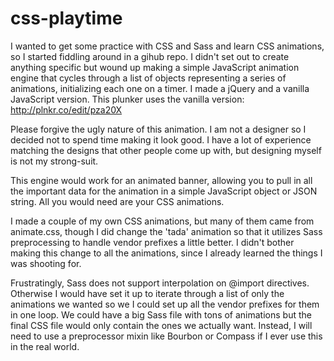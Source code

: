 css-playtime
============

I wanted to get some practice with CSS and Sass and learn CSS animations, so I started fiddling around in a gihub repo. I didn't set out to create anything specific but wound up making a simple JavaScript animation engine that cycles through a list of objects representing a series of animations, initializing each one on a timer. I made a jQuery and a vanilla JavaScript version. This plunker uses the vanilla version: http://plnkr.co/edit/pza20X

Please forgive the ugly nature of this animation. I am not a designer so I decided not to spend time making it look good. I have a lot of experience matching the designs that other people come up with, but designing myself is not my strong-suit.

This engine would work for an animated banner, allowing you to pull in all the important data for the animation in a simple JavaScript object or JSON string. All you would need are your CSS animations.

I made a couple of my own CSS animations, but many of them came from animate.css, though I did change the 'tada' animation so that it utilizes Sass preprocessing to handle vendor prefixes a little better. I didn't bother making this change to all the animations, since I already learned the things I was shooting for.

Frustratingly, Sass does not support interpolation on @import directives. Otherwise I would have set it up to iterate through a list of only the animations we wanted so we I could set up all the vendor prefixes for them in one loop. We could have a big Sass file with tons of animations but the final CSS file would only contain the ones we actually want. Instead, I will need to use a preprocessor mixin like Bourbon or Compass if I ever use this in the real world.
